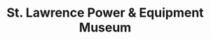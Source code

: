---
layout: repo
title: "St. Lawrence Power & Equipment Museum"
id: 20810
permalink: repos/20810/
---